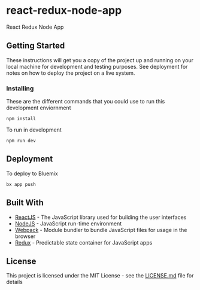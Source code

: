 # react-redux-node-app

React Redux Node App

## Getting Started

These instructions will get you a copy of the project up and running on your local machine for development and testing purposes. See deployment for notes on how to deploy the project on a live system.

### Installing

These are the different commands that you could use to run this development enviornment

```
npm install
```

To run in development
```
npm run dev
```

## Deployment

To deploy to Bluemix
```
bx app push
```

## Built With

* [ReactJS](https://reactjs.org/) - The JavaScript library used for building the user interfaces
* [NodeJS](https://nodejs.org/en/) - JavaScript run-time environment
* [Webpack](https://webpack.js.org/) - Module bundler to bundle JavaScript files for usage in the browser
* [Redux](https://webpack.js.org/) - Predictable state container for JavaScript apps

## License

This project is licensed under the MIT License - see the [LICENSE.md](LICENSE.md) file for details
